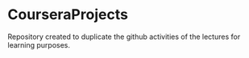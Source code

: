 CourseraProjects
================

Repository created to duplicate the github activities of the lectures for learning purposes.
